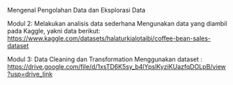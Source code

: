 Mengenal Pengolahan Data dan Eksplorasi Data

Modul 2: Melakukan analisis data sederhana 
Mengunakan data yang diambil pada Kaggle, yakni data berikut: https://www.kaggle.com/datasets/halaturkialotaibi/coffee-bean-sales-dataset

Modul 3: Data Cleaning dan Transformation
Menggunakan dataset : https://drive.google.com/file/d/1xsTD6K5sy_b4lYpslKyziKUazfqDOLpB/view?usp=drive_link
